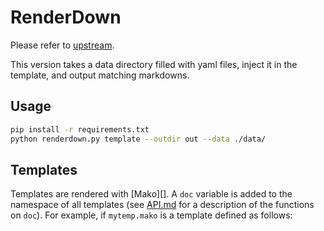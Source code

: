 # RenderDown

Please refer to [upstream](https://github.com/jeffhung/RenderDown).

This version takes a data directory filled with yaml files, inject it in the template, and output matching markdowns.

## Usage

```sh
pip install -r requirements.txt
python renderdown.py template --outdir out --data ./data/
```

## Templates

Templates are rendered with [Mako][]. A `doc` variable is added to the
namespace of all templates (see [API.md](API.md#renderdown-DocManager)
for a description of the functions on `doc`). For example, if
`mytemp.mako` is a template defined as follows:
